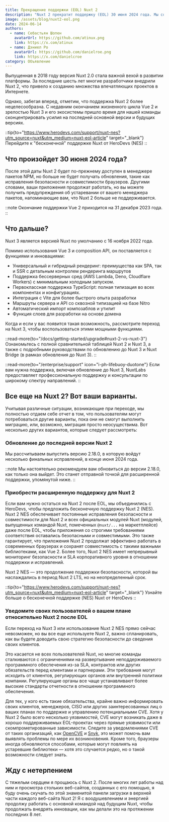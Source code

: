 ```yaml
---
title: Прекращение поддержки (EOL) Nuxt 2
description: "Nuxt 2 прекратит поддержку (EOL) 30 июня 2024 года. Мы сотрудничаем с HeroDevs, предлагая бесконечную поддержку (NES)."
image: /assets/blog/nuxt2-eol.png
date: 2024-06-14
authors:
  - name: Себастьян Шопен
    avatarUrl: https://github.com/atinux.png
    link: https://x.com/atinux
  - name: Дэниел Ро
    avatarUrl: https://github.com/danielroe.png
    link: https://x.com/danielcroe
category: Объявление
---
```


Выпущенная в 2018 году версия Nuxt 2.0 стала важной вехой в развитии платформы. За последние шесть лет многие разработчики внедрили Nuxt 2, что привело к созданию множества впечатляющих проектов в Интернете.

Однако, забегая вперед, отметим, что поддержка Nuxt 2 более нецелесообразна. С недавним окончанием жизненного цикла Vue 2 и зрелостью Nuxt 3 и его экосистемы пришло время для нашей команды сконцентрировать усилия на последней основной версии и будущих версиях.

::tip{to="https://www.herodevs.com/support/nuxt-nes?utm_source=nuxt&utm_medium=nuxt-eol-article" target="_blank"}
Перейдите к "бесконечной" поддержке Nuxt от HeroDevs (NES)
::

## Что произойдет 30 июня 2024 года?

После этой даты Nuxt 2 будет по-прежнему доступен в менеджере пакетов NPM, но больше не будет получать обновления, такие как исправления безопасности и совместимости браузеров. Другими словами, ваши приложения продолжат работать, но вы можете получить предупреждения об устаревании от вашего менеджера пакетов, напоминающие вам, что Nuxt 2 больше не поддерживается.

::note
Окончание поддержки Vue 2 приходится на 31 декабря 2023 года.
::

## Что дальше?

Nuxt 3 является версией Nuxt по умолчанию с 16 ноября 2022 года.

Помимо использования Vue 3 и composition API, он поставляется с функциями и инновациями:
- Универсальный и гибридный рендеринг: преимущества как SPA, так и SSR с детальным контролем рендеринга маршрутов
- Поддержка бессерверных сред (AWS Lambda, Deno, Cloudflare Workers) с минимальным холодным запуском.
- Первоклассная поддержка TypeScript: полная типизация во всех компонентах и ​​конфигурациях.
- Интеграция с Vite для более быстрого опыта разработки
- Маршруты сервера и API со сквозной типизацией на базе Nitro
- Автоматический импорт композаблов и утилит
- Функция слоев для разработки на основе домена

Когда и если у вас появится такая возможность, рассмотрите переход на Nuxt 3, чтобы воспользоваться этими мощными функциями.

::read-more{to="/docs/getting-started/upgrade#nuxt-2-vs-nuxt-3"}
Ознакомьтесь с полной сравнительной таблицей Nuxt 2 и Nuxt 3, а также с подробными руководствами по обновлению до Nuxt 3 и Nuxt Bridge (в рамках обновления до Nuxt 3).
::

::read-more{to="/enterprise/support" icon="i-ph-lifebuoy-duotone"}
Если вам нужна поддержка, включая обновление до Nuxt 3, NuxtLabs предоставляет профессиональную поддержку и консультации по широкому спектру направлений.
::

## Все еще на Nuxt 2? Вот ваши варианты.

Учитывая различные ситуации, возникающие при переходе, мы полностью отдаем себе отчет в том, что пользователям могут потребоваться другие варианты, пока они не смогут выполнить миграцию, или, возможно, миграция просто неосуществима. Вот несколько других вариантов, которые следует рассмотреть:

### Обновление до последней версии Nuxt 2

Мы рассчитываем выпустить версию 2.18.0, в которую войдут несколько финальных исправлений, в конце июня 2024 года.

::note
Мы настоятельно рекомендуем вам обновиться до версии 2.18.0, как только она выйдет. Это станет отправной точкой для расширенной поддержки, упомянутой ниже.
::

### Приобрести расширенную поддержку для Nuxt 2

Если вам нужно остаться на Nuxt 2 после EOL, мы объединились с HeroDevs, чтобы предложить бесконечную поддержку Nuxt 2 (NES). Nuxt 2 NES обеспечивает постоянные исправления безопасности и совместимости для Nuxt 2 и всех официальных модулей Nuxt (модулей, выпущенных командой Nuxt, помеченных `@nuxt/...` на маркетплейсе) даже после EOL, чтобы приложения со строгими требованиями соответствия оставались безопасными и совместимыми. Это также гарантирует, что приложения Nuxt 2 продолжат эффективно работать в современных браузерах и сохранят совместимость с такими важными библиотеками, как Vue 2. Более того, Nuxt 2 NES имеет непрерывный мониторинг безопасности и SLA корпоративного уровня в отношении поддержки и исправлений.

Nuxt 2 NES — это продолжение поддержки безопасности, которой вы наслаждались в период Nuxt 2 LTS, но на неопределенный срок.

::tip{to="https://www.herodevs.com/support/nuxt-nes?utm_source=nuxt&utm_medium=nuxt-eol-article" target="_blank"}
Узнайте больше о бесконечной поддержке (NES) Nuxt от HeroDevs
::

### Уведомите своих пользователей о вашем плане относительно Nuxt 2 после EOL

Если переход на Nuxt 3 или использование Nuxt 2 NES прямо сейчас невозможен, но вы все еще используете Nuxt 2, важно спланировать, как вы будете доводить свою стратегию безопасности до сведения своих клиентов.

Это касается не всех пользователей Nuxt, но многие команды сталкиваются с ограничениями на развертывание неподдерживаемого программного обеспечения из-за SLA, контрактов или других обязательств перед клиентами и партнерами. Эти требования могут исходить от клиентов, регулирующих органов или внутренней политики компании. Регулирующие органы все чаще устанавливают более высокие стандарты отчетности в отношении программного обеспечения.

Для тех, у кого есть такие обязательства, крайне важно информировать своих клиентов, менеджеров, CISO или других заинтересованных лиц о ваших планах по поддержке и управлению потенциальными CVE. Хотя у Nuxt 2 было всего несколько уязвимостей, CVE могут возникать даже в хорошо поддерживаемых EOL-проектах через прямые уязвимости или скомпрометированные зависимости. Следите за уведомлениями CVE от таких организаций, как [OpenCVE](https://www.opencve.io) и [Snyk](https://snyk.io), это может помочь вам выявлять проблемы по мере их возникновения. Кроме того, браузеры иногда обновляются способами, которые могут повлиять на устаревшие библиотеки — хотя это случается редко, но о такой возможности следует знать.

## Жду с нетерпением

С тяжелым сердцем я прощаюсь с Nuxt 2. После многих лет работы над ним и просмотра стольких веб-сайтов, созданных с его помощью, я буду очень скучать по этой знаменитой панели загрузки в верхней части каждого веб-сайта Nuxt 2! Я с воодушевлением и энергией продолжу работать с основной командой над будущим Nuxt, чтобы продолжать внедрять инновации, как мы делали это на протяжении последних 8 лет.
